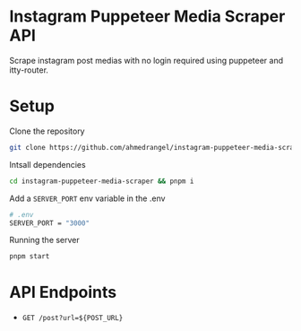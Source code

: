 # Instagram Puppeteer Media Scraper API
Scrape instagram post medias with no login required using puppeteer and itty-router.

# Setup
Clone the repository

```sh
git clone https://github.com/ahmedrangel/instagram-puppeteer-media-scraper.git
```

Intsall dependencies
```sh
cd instagram-puppeteer-media-scraper && pnpm i
```

Add a `SERVER_PORT` env variable in the .env
```sh
# .env
SERVER_PORT = "3000"
```

Running the server
```sh
pnpm start
```

# API Endpoints
- `GET /post?url=${POST_URL}`